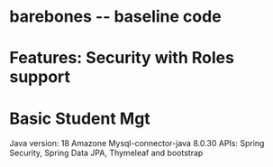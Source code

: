 # barebones --  baseline code

# Features:  Security with Roles support <br>
#            Basic Student Mgt


Java version: 18 Amazone
Mysql-connector-java 8.0.30
APIs:
  Spring Security, Spring Data JPA, Thymeleaf and bootstrap
